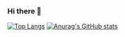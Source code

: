 ### Hi there 👋

<!--
**Lwmeek/Lwmeek** is a ✨ _special_ ✨ repository because its `README.md` (this file) appears on your GitHub profile.

Here are some ideas to get you started:

- 🔭 I’m currently working on ...
- 🌱 I’m currently learning ...
- 👯 I’m looking to collaborate on ...
- 🤔 I’m looking for help with ...
- 💬 Ask me about ...
- 📫 How to reach me: ...
- 😄 Pronouns: ...
- ⚡ Fun fact: ...
-->
[![Top Langs](https://github-readme-stats.vercel.app/api/top-langs/?username=Lwmeek&layout=compact)](https://github.com/Lwmeek/github-readme-stats) [![Anurag's GitHub stats](https://github-readme-stats.vercel.app/api?username=Lwmeek)](https://github.com/Lwmeek/github-readme-stats)
